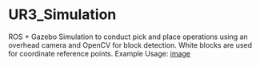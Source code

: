 # UR3_Simulation
ROS + Gazebo Simulation to conduct pick and place operations using an overhead camera and OpenCV for block detection. White blocks are used for coordinate reference points.
Example Usage: [image](/ur3_camera)
